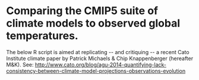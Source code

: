 # Comparing the CMIP5 suite of climate models to observed global temperatures.

The below R script is aimed at replicating -- and critiquing -- a recent Cato Institute climate paper by Patrick Michaels & Chip Knappenberger (hereafter M&K). See: 
http://www.cato.org/blog/agu-2014-quantifying-lack-consistency-between-climate-model-projections-observations-evolution
